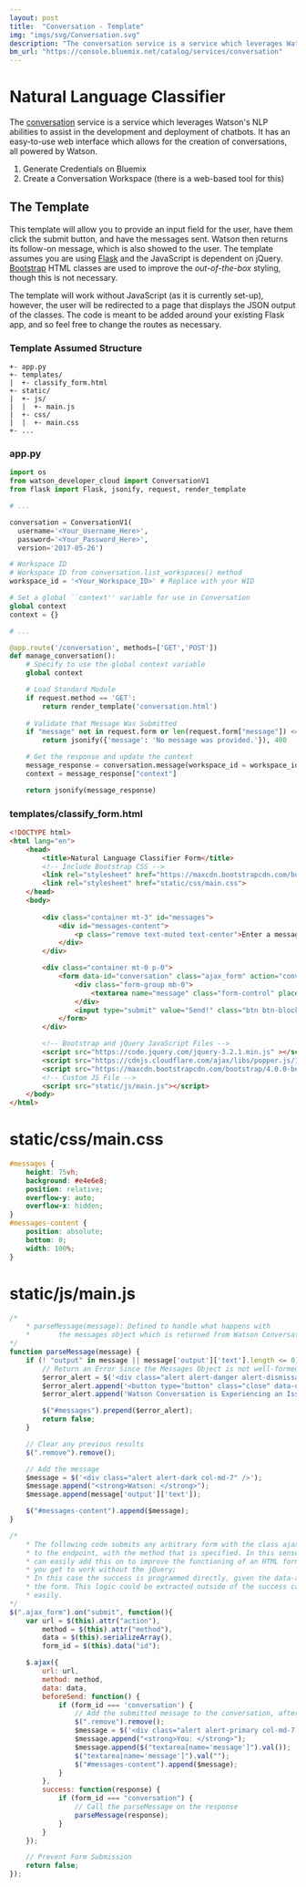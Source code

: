 ```yaml
---
layout: post
title:  "Conversation - Template"
img: "imgs/svg/Conversation.svg"
description: "The conversation service is a service which leverages Watson's NLP abilities to assist in the development and deployment of chatbots. It has an easy-to-use web interface which allows for the creation of conversations, all powered by Watson."
bm_url: "https://console.bluemix.net/catalog/services/conversation"
---
```

# Natural Language Classifier
The [conversation](https://console.bluemix.net/docs/services/conversation/getting-started.html) service is a service which leverages Watson's NLP abilities to assist in the development and deployment of chatbots. It has an easy-to-use web interface which allows for the creation of conversations, all powered by Watson.

1. Generate Credentials on Bluemix
2. Create a Conversation Workspace (there is a web-based tool for this)

## The Template
This template will allow you to provide an input field for the user, have them click the submit button, and have the messages sent. Watson then returns its follow-on message, which is also showed to the user. The template assumes you are using [Flask](http://flask.pocoo.org/) and the JavaScript is dependent on jQuery. [Bootstrap](http://getbootstrap.com/) HTML classes are used to improve the *out-of-the-box* styling, though this is not necessary.

The template will work without JavaScript (as it is currently set-up), however, the user will be redirected to a page that displays the JSON output of the classes. The code is meant to be added around your existing Flask app, and so feel free to change the routes as necessary.

### Template Assumed Structure
~~~
+- app.py
+- templates/ 
|  +- classify_form.html 
+- static/ 
|  +- js/ 
|  |  +- main.js 
|  +- css/
|  |  +- main.css
+- ... 
~~~

### app.py
~~~python
import os
from watson_developer_cloud import ConversationV1
from flask import Flask, jsonify, request, render_template

# ... 

conversation = ConversationV1(
  username='<Your_Username_Here>',
  password='<Your_Password_Here>',
  version='2017-05-26')

# Workspace ID
# Workspace ID from conversation.list_workspaces() method
workspace_id = '<Your_Workspace_ID>' # Replace with your WID

# Set a global ``context'' variable for use in Conversation
global context
context = {}

# ...

@app.route('/conversation', methods=['GET','POST'])
def manage_conversation():
    # Specify to use the global context variable
    global context

    # Load Standard Module
    if request.method == 'GET':
        return render_template('conversation.html')
    
    # Validate that Message Was Submitted
    if "message" not in request.form or len(request.form["message"]) <= 0:
        return jsonify({'message': 'No message was provided.'}), 400

    # Get the response and update the context
    message_response = conversation.message(workspace_id = workspace_id, message_input = {'text': request.form['message']}, context=context)
    context = message_response["context"]

    return jsonify(message_response)
~~~

### templates/classify_form.html
~~~html
<!DOCTYPE html>
<html lang="en">
    <head>
        <title>Natural Language Classifier Form</title>
        <!-- Include Bootstrap CSS -->
        <link rel="stylesheet" href="https://maxcdn.bootstrapcdn.com/bootstrap/4.0.0-beta/css/bootstrap.min.css" integrity="sha384-/Y6pD6FV/Vv2HJnA6t+vslU6fwYXjCFtcEpHbNJ0lyAFsXTsjBbfaDjzALeQsN6M" crossorigin="anonymous">        
        <link rel="stylesheet" href="static/css/main.css">
    </head>
    <body>
        
        <div class="container mt-3" id="messages">
            <div id="messages-content">
                <p class="remove text-muted text-center">Enter a message to begin chatting with Watson...</p>
            </div>
        </div>

        <div class="container mt-0 p-0">
            <form data-id="conversation" class="ajax_form" action="conversation" method="POST">
                <div class="form-group mb-0">
                    <textarea name="message" class="form-control" placeholder="Message for Watson..."></textarea>
                </div>
                <input type="submit" value="Send!" class="btn btn-block btn-primary">
            </form>
        </div>

        <!-- Bootstrap and jQuery JavaScript Files -->
        <script src="https://code.jquery.com/jquery-3.2.1.min.js" ></script>
        <script src="https://cdnjs.cloudflare.com/ajax/libs/popper.js/1.11.0/umd/popper.min.js" integrity="sha384-b/U6ypiBEHpOf/4+1nzFpr53nxSS+GLCkfwBdFNTxtclqqenISfwAzpKaMNFNmj4" crossorigin="anonymous"></script>
        <script src="https://maxcdn.bootstrapcdn.com/bootstrap/4.0.0-beta/js/bootstrap.min.js" integrity="sha384-h0AbiXch4ZDo7tp9hKZ4TsHbi047NrKGLO3SEJAg45jXxnGIfYzk4Si90RDIqNm1" crossorigin="anonymous"></script>
        <!-- Custom JS File -->
        <script src="static/js/main.js"></script>
    </body>
</html>
~~~

# static/css/main.css
~~~css
#messages {
    height: 75vh;
    background: #e4e6e8;
    position: relative;
    overflow-y: auto;
    overflow-x: hidden;
}
#messages-content {
    position: absolute;
    bottom: 0;
    width: 100%;
}
~~~

# static/js/main.js
~~~javascript
/* 
    * parseMessage(message): Defined to handle what happens with
    *       the messages object which is returned from Watson Conversation
*/
function parseMessage(message) {
    if (! "output" in message || message['output']['text'].length <= 0) {
        // Return an Error Since the Messages Object is not well-formed
        $error_alert = $('<div class="alert alert-danger alert-dismissable fade show" role="alert" />');
        $error_alert.append('<button type="button" class="close" data-dismiss="alert" aria-label="Close"><span aria-hidden="true">&times;</span></button>');
        $error_alert.append('Watson Conversation is Experiencing an Issue Currently...');

        $("#messages").prepend($error_alert);
        return false;
    }

    // Clear any previous results
    $(".remove").remove();

    // Add the message
    $message = $('<div class="alert alert-dark col-md-7" />');
    $message.append("<strong>Watson: </strong>");
    $message.append(message['output']['text']);

    $("#messages-content").append($message);
}

/* 
    * The following code submits any arbitrary form with the class ajax_form
    * to the endpoint, with the method that is specified. In this sense, you 
    * can easily add this on to improve the functioning of an HTML form that 
    * you get to work without the jQuery;
    * In this case the success is programmed directly, given the data-attribute of
    * the form. This logic could be extracted outside of the success call relatively
    * easily.
*/ 
$(".ajax_form").on("submit", function(){
    var url = $(this).attr("action"),
        method = $(this).attr("method"),
        data = $(this).serializeArray(),
        form_id = $(this).data("id");

    $.ajax({
        url: url,
        method: method,
        data: data,
        beforeSend: function() {
            if (form_id === 'conversation') {
                // Add the submitted message to the conversation, after ensuring that "remove" are removed
                $(".remove").remove();
                $message = $('<div class="alert alert-primary col-md-7 ml-auto" />');
                $message.append("<strong>You: </strong>");
                $message.append($("textarea[name='message']").val());
                $("textarea[name='message']").val("");
                $("#messages-content").append($message);
            }
        },
        success: function(response) {
            if (form_id === "conversation") {
                // Call the parseMessage on the response
                parseMessage(response);
            }
        }
    });

    // Prevent Form Submission
    return false;
});


~~~